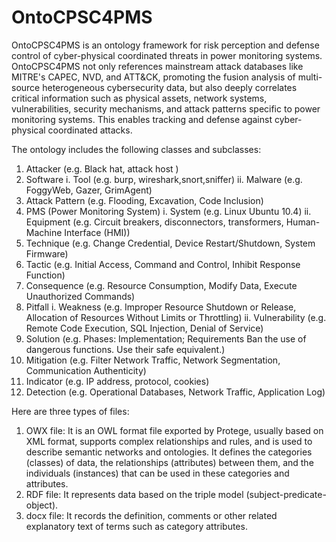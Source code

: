 # OntoCPSC4PMS
OntoCPSC4PMS is an ontology framework for risk perception and defense control of cyber-physical coordinated threats in power monitoring systems. OntoCPSC4PMS not only references mainstream attack databases like MITRE's CAPEC, NVD, and ATT&CK, promoting the fusion analysis of multi-source heterogeneous cybersecurity data, but also deeply correlates critical information such as physical assets, network systems, vulnerabilities, security mechanisms, and attack patterns specific to power monitoring systems. This enables tracking and defense against cyber-physical coordinated attacks.

The ontology includes the following classes and subclasses:
1) Attacker (e.g. Black hat, attack host )
2) Software 
	i. Tool (e.g. burp, wireshark,snort,sniffer)
       ii. Malware   (e.g. FoggyWeb, Gazer, GrimAgent)
3) Attack Pattern (e.g. Flooding, Excavation, Code Inclusion)
4) PMS (Power Monitoring System)
	i. System   (e.g. Linux Ubuntu 10.4)
	ii. Equipment   (e.g. Circuit breakers, disconnectors, transformers, Human-Machine Interface (HMI))
5) Technique (e.g. Change Credential, Device Restart/Shutdown, System Firmware)
6) Tactic (e.g. Initial Access, Command and Control, Inhibit Response Function)
7) Consequence (e.g. Resource Consumption, Modify Data, Execute Unauthorized Commands)
8) Pitfall 
         i. Weakness   (e.g. Improper Resource Shutdown or Release, Allocation of Resources Without Limits or Throttling)
	ii. Vulnerability   (e.g. Remote Code Execution, SQL Injection, Denial of Service)
9) Solution (e.g. Phases: Implementation; Requirements Ban the use of dangerous functions. Use their safe equivalent.)
10) Mitigation (e.g. Filter Network Traffic, Network Segmentation, Communication Authenticity)
11) Indicator (e.g. IP address, protocol, cookies)
12) Detection (e.g. Operational Databases, Network Traffic, Application Log)

Here are three types of files:

1) OWX file: It is an OWL format file exported by Protege, usually based on XML format, supports complex relationships and rules, and is used to describe semantic networks and ontologies. It defines the categories (classes) of data, the relationships (attributes) between them, and the individuals (instances) that can be used in these categories and attributes.
2) RDF file: It represents data based on the triple model (subject-predicate-object).
3) docx file: It records the definition, comments or other related explanatory text of terms such as category attributes.
